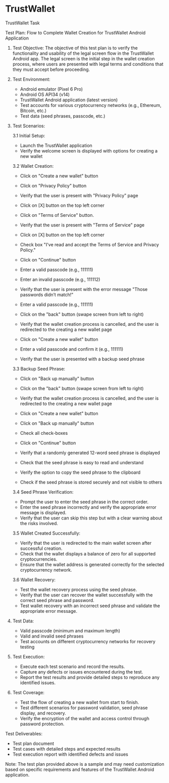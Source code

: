 # TrustWallet
TrustWallet Task

Test Plan: Flow to Complete Wallet Creation for TrustWallet Android Application

1. Test Objective:
   The objective of this test plan is to verify the functionality and usability of the legal screen flow in the TrustWallet Android app. The legal screen is the initial step in the wallet creation process, where users are presented with legal terms and conditions that they must accept before proceeding.

2. Test Environment:
   - Android emulator (Pixel 6 Pro)
   - Android OS API34 (v14)
   - TrustWallet Android application (latest version)
   - Test accounts for various cryptocurrency networks (e.g., Ethereum, Bitcoin, etc.)
   - Test data (seed phrases, passcode, etc.)

3. Test Scenarios:

   3.1 Initial Setup:
      - Launch the TrustWallet application
      - Verify the welcome screen is displayed with options for creating a new wallet

   3.2 Wallet Creation:
      - Click on "Create a new wallet" button
      - Click on "Privacy Policy" button
      - Verify that the user is present with "Privacy Policy" page
      - Click on [X] button on the top left corner

      - Click on "Terms of Service" button. 
      - Verify that the user is present with "Terms of Service" page
      - Click on [X] button on the top left corner

      - Check box "I've read and accept the Terms of Service and Privacy Policy."
      - Click on "Continue" button

      - Enter a valid passcode (e.g., 111111)
      - Enter an invalid passcode (e.g., 111112)
      - Verify that the user is present with the error message "Those passwords didn’t match!"

      - Enter a valid passcode (e.g., 111111)
      - Click on the "back" button (swape screen from left to right)
      - Verify that the wallet creation process is cancelled, and the user is redirected to the creating a new wallet page

      - Click on "Create a new wallet" button
      - Enter a valid passcode and confirm it (e.g., 111111)
      - Verify that the user is presented with a backup seed phrase

   3.3 Backup Seed Phrase:
   	  -	Click on "Back up manually" button
      - Click on the "back" button (swape screen from left to right)
      - Verify that the wallet creation process is cancelled, and the user is redirected to the creating a new wallet page

      - Click on "Create a new wallet" button
   	  -	Click on "Back up manually" button
   	  - Check all check-boxes 
   	  - Click on "Continue" button      
      - Verify that a randomly generated 12-word seed phrase is displayed
      - Check that the seed phrase is easy to read and understand
      - Verify the option to copy the seed phrase to the clipboard
      - Check if the seed phrase is stored securely and not visible to others

   3.4 Seed Phrase Verification:
      - Prompt the user to enter the seed phrase in the correct order.
      - Enter the seed phrase incorrectly and verify the appropriate error message is displayed.
      - Verify that the user can skip this step but with a clear warning about the risks involved.

   3.5 Wallet Created Successfully:
      - Verify that the user is redirected to the main wallet screen after successful creation.
      - Check that the wallet displays a balance of zero for all supported cryptocurrencies.
      - Ensure that the wallet address is generated correctly for the selected cryptocurrency network.

   3.6 Wallet Recovery:
      - Test the wallet recovery process using the seed phrase.
      - Verify that the user can recover the wallet successfully with the correct seed phrase and password.
      - Test wallet recovery with an incorrect seed phrase and validate the appropriate error message.

4. Test Data:
   - Valid passcode (minimum and maximum length)
   - Valid and invalid seed phrases
   - Test accounts on different cryptocurrency networks for recovery testing

5. Test Execution:
   - Execute each test scenario and record the results.
   - Capture any defects or issues encountered during the test.
   - Report the test results and provide detailed steps to reproduce any identified issues.

6. Test Coverage:
   - Test the flow of creating a new wallet from start to finish.
   - Test different scenarios for password validation, seed phrase display, and recovery.
   - Verify the encryption of the wallet and access control through password protection.

Test Deliverables:
   - Test plan document
   - Test cases with detailed steps and expected results
   - Test execution report with identified defects and issues

Note: The test plan provided above is a sample and may need customization based on specific requirements and features of the TrustWallet Android application.
